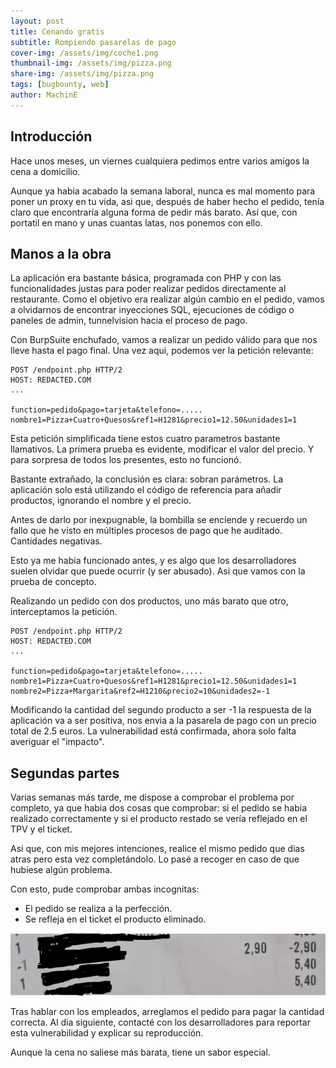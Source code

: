 ```yaml
---
layout: post
title: Cenando gratis
subtitle: Rompiendo pasarelas de pago 
cover-img: /assets/img/coche1.png
thumbnail-img: /assets/img/pizza.png
share-img: /assets/img/pizza.png
tags: [bugbounty, web]
author: MachinE
---
```

## Introducción

Hace unos meses, un viernes cualquiera pedimos entre varios amigos la cena a domicilio. 

Aunque ya habia acabado la semana laboral, nunca es mal momento para poner un proxy en tu vida, asi que, después de haber hecho el pedido, tenía claro que encontraría alguna forma de pedir más barato. Así que, con portatil en mano y unas cuantas latas, nos ponemos con ello.

## Manos a la obra

La aplicación era bastante básica, programada con PHP y con las funcionalidades justas para poder realizar pedidos directamente al restaurante. Como el objetivo era realizar algún cambio en el pedido, vamos a olvidarnos de encontrar inyecciones SQL, ejecuciones de código o paneles de admin, tunnelvision hacia el proceso de pago.

Con BurpSuite enchufado, vamos a realizar un pedido válido para que nos lleve hasta el pago final. Una vez aqui, podemos ver la petición relevante:

~~~
POST /endpoint.php HTTP/2
HOST: REDACTED.COM
...

function=pedido&pago=tarjeta&telefono=.....
nombre1=Pizza+Cuatro+Quesos&ref1=H1281&precio1=12.50&unidades1=1
~~~

Esta petición simplificada tiene estos cuatro parametros bastante llamativos. La primera prueba es evidente, modificar el valor del precio. Y para sorpresa de todos los presentes, esto no funcionó.

Bastante extrañado, la conclusión es clara: sobran parámetros. La aplicación solo está utilizando el código de referencia para añadir productos, ignorando el nombre y el precio.

Antes de darlo por inexpugnable, la bombilla se enciende y recuerdo un fallo que he visto en múltiples procesos de pago que he auditado. Cantidades negativas.

Esto ya me habia funcionado antes, y es algo que los desarrolladores suelen olvidar que puede ocurrir (y ser abusado). Asi que vamos con la prueba de concepto.

Realizando un pedido con dos productos, uno más barato que otro, interceptamos la petición. 

~~~
POST /endpoint.php HTTP/2
HOST: REDACTED.COM
...

function=pedido&pago=tarjeta&telefono=.....
nombre1=Pizza+Cuatro+Quesos&ref1=H1281&precio1=12.50&unidades1=1
nombre2=Pizza+Margarita&ref2=H1210&precio2=10&unidades2=-1
~~~

Modificando la cantidad del segundo producto a ser -1 la respuesta de la aplicación va a ser positiva, nos envia a la pasarela de pago con un precio total de 2.5 euros. La vulnerabilidad está confirmada, ahora solo falta averiguar el "impacto".

## Segundas partes

Varias semanas más tarde, me dispose a comprobar el problema por completo, ya que habia dos cosas que comprobar: si el pedido se habia realizado correctamente y si el producto restado se vería reflejado en el TPV y el ticket.

Asi que, con mis mejores intenciones, realice el mismo pedido que dias atras pero esta vez completándolo. Lo pasé a recoger en caso de que hubiese algún problema.

Con esto, pude comprobar ambas incognitas:

- El pedido se realiza a la perfección.
- Se refleja en el ticket el producto eliminado.

![Ticket](/assets/img/ticket1.png)

Tras hablar con los empleados, arreglamos el pedido para pagar la cantidad correcta. Al dia siguiente, contacté con los desarrolladores para reportar esta vulnerabilidad y explicar su reproducción.

Aunque la cena no saliese más barata, tiene un sabor especial.
